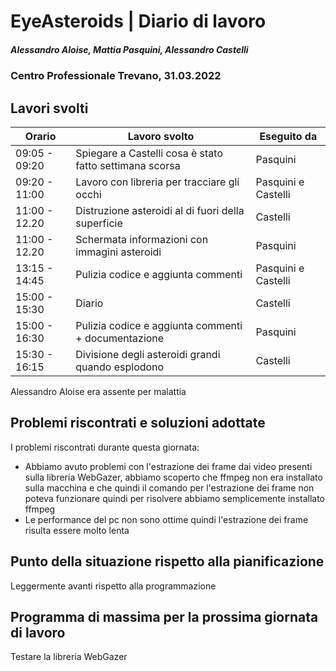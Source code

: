 # EyeAsteroids | Diario di lavoro
##### Alessandro Aloise, Mattia Pasquini, Alessandro Castelli
### Centro Professionale Trevano, 31.03.2022

## Lavori svolti


|Orario        |Lavoro svolto                                               	  |Eseguito da        |
|--------------|----------------------------------------------------------------- |-------------------|
|09:05 - 09:20 | Spiegare a Castelli cosa è stato fatto settimana scorsa  		  |Pasquini|
|09:20 - 11:00 | Lavoro con libreria per tracciare gli occhi				  	  |Pasquini e Castelli|
|11:00 - 12.20 | Distruzione asteroidi al di fuori della superficie				  |Castelli|
|11:00 - 12.20 | Schermata informazioni con immagini asteroidi					  |Pasquini|
|13:15 - 14:45 | Pulizia codice e aggiunta commenti		    	  	 	  		  |Pasquini e Castelli|
|15:00 - 15:30 | Diario						     								  |Castelli| 
|15:00 - 16:30 | Pulizia codice e aggiunta commenti	+ documentazione		      |Pasquini|
|15:30 - 16:15 | Divisione degli asteroidi grandi quando esplodono          |Castelli|

Alessandro Aloise era assente per malattia

##  Problemi riscontrati e soluzioni adottate
I problemi riscontrati durante questa giornata:

* Abbiamo avuto problemi con l'estrazione dei frame dai video presenti sulla libreria WebGazer, abbiamo scoperto che ffmpeg non era installato sulla macchina e che quindi il comando
per l'estrazione dei frame non poteva funzionare quindi per risolvere abbiamo semplicemente installato ffmpeg
* Le performance del pc non sono ottime quindi l'estrazione dei frame risulta essere molto lenta


##  Punto della situazione rispetto alla pianificazione
Leggermente avanti rispetto alla programmazione

## Programma di massima per la prossima giornata di lavoro
Testare la libreria WebGazer
